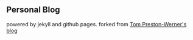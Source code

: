 ## Personal Blog

powered by jekyll and github pages.
forked from [Tom Preston-Werner's blog](https://tom.preston-werner.com/)
